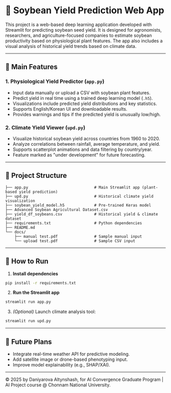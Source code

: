 
# 🌱 Soybean Yield Prediction Web App

This project is a web-based deep learning application developed with Streamlit for predicting soybean seed yield. It is designed for agronomists, researchers, and agriculture-focused companies to estimate soybean productivity based on physiological plant features. The app also includes a visual analysis of historical yield trends based on climate data.

---

## 🧠 Main Features

### 1. Physiological Yield Predictor (`app.py`)
- Input data manually or upload a CSV with soybean plant features.
- Predict yield in real time using a trained deep learning model (`.h5`).
- Visualizations include predicted yield distributions and key statistics.
- Supports English/Korean UI and downloadable results.
- Provides warnings and tips if the predicted yield is unusually low/high.

### 2. Climate Yield Viewer (`upd.py`)
- Visualize historical soybean yield across countries from 1960 to 2020.
- Analyze correlations between rainfall, average temperature, and yield.
- Supports scatterplot animations and data filtering by country/year.
- Feature marked as "under development" for future forecasting.

---

## 📁 Project Structure

```
├── app.py                             # Main Streamlit app (plant-based yield prediction)
├── upd.py                             # Historical climate yield visualization
├── soybean_yield_model.h5             # Pre-trained Keras model
├── Advanced Soybean Agricultural Dataset.csv
├── yield_df_soybeans.csv              # Historical yield & climate dataset
├── requirements.txt                   # Python dependencies
├── README.md
└── docs/
    ├── manual test.pdf                # Sample manual input
    └── upload test.pdf                # Sample CSV input
```

---

## 🚀 How to Run

1. **Install dependencies**  
```bash
pip install -r requirements.txt
```

2. **Run the Streamlit app**  
```bash
streamlit run app.py
```

3. *(Optional)* Launch climate analysis tool:  
```bash
streamlit run upd.py
```

---

## 📌 Future Plans

- Integrate real-time weather API for predictive modeling.
- Add satellite image or drone-based phenotyping input.
- Improve model explainability (e.g., SHAP/XAI).

---

© 2025 by Daniyarova Altynshash, for AI Convergence Graduate Program | AI Project course @ Chonnam National University.
